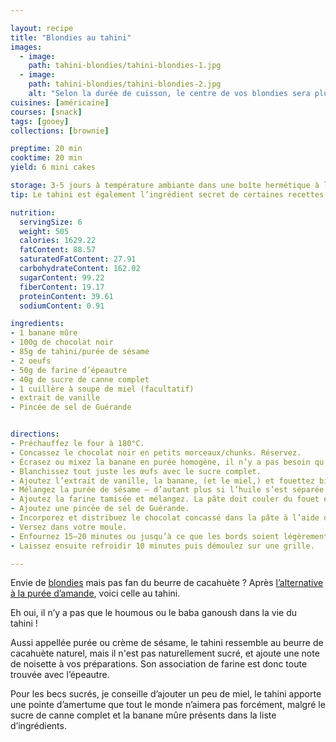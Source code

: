 ```yaml
---

layout: recipe
title: "Blondies au tahini"
images:
  - image:
    path: tahini-blondies/tahini-blondies-1.jpg
  - image:
    path: tahini-blondies/tahini-blondies-2.jpg
    alt: "Selon la durée de cuisson, le centre de vos blondies sera plus ou moins coulant. Ici, il ne l’est pas du tout, les blondies ayant passé quelques minutes de plus dans le four. Le résultat est par conséquent plus compact, plus proche de ce qu’on peut trouver dans la grande distribution, ce qui peut aussi être un objectif si, par exemple, vous voulez rendre ces blondies plus facilement transportables."
cuisines: [américaine]
courses: [snack]
tags: [gooey]
collections: [brownie]

preptime: 20 min
cooktime: 20 min
yield: 6 mini cakes

storage: 3-5 jours à température ambiante dans une boîte hermétique à l'abri de la lumière et de la chaleur. Ou congélateur pour 2–3 mois.
tip: Le tahini est également l’ingrédient secret de certaines recettes de cookies

nutrition:
  servingSize: 6
  weight: 505
  calories: 1629.22
  fatContent: 88.57
  saturatedFatContent: 27.91
  carbohydrateContent: 162.02
  sugarContent: 99.22
  fiberContent: 19.17
  proteinContent: 39.61
  sodiumContent: 0.91

ingredients:
- 1 banane mûre
- 100g de chocolat noir
- 85g de tahini/purée de sésame 
- 2 oeufs 
- 50g de farine d’épeautre 
- 40g de sucre de canne complet 
- 1 cuillère à soupe de miel (facultatif)
- extrait de vanille
- Pincée de sel de Guérande 


directions:
- Préchauffez le four à 180°C.
- Concassez le chocolat noir en petits morceaux/chunks. Réservez.
- Écrasez ou mixez la banane en purée homogène, il n’y a pas besoin qu’elle soit parfaitement lisse.
- Blanchissez tout juste les œufs avec le sucre complet. 
- Ajoutez l’extrait de vanille, la banane, (et le miel,) et fouettez bien.
- Mélangez la purée de sésame – d’autant plus si l’huile s’est séparée à la surface – et ajoutez-la dans le bol des ingrédients humides. Fouettez jusqu’à obtenir une belle crème.
- Ajoutez la farine tamisée et mélangez. La pâte doit couler du fouet en ruban.
- Ajoutez une pincée de sel de Guérande.
- Incorporez et distribuez le chocolat concassé dans la pâte à l’aide d’une spatule/maryse. 
- Versez dans votre moule.
- Enfournez 15–20 minutes ou jusqu’à ce que les bords soient légèrement dorés.
- Laissez ensuite refroidir 10 minutes puis démoulez sur une grille.

---
```


Envie de [blondies](PBB-blondies.html) mais pas fan du beurre de cacahuète&nbsp;? Après [l’alternative à la purée d’amande](Em-blondies.html), voici celle au tahini.

Eh oui, il n’y a pas que le houmous ou le baba ganoush dans la vie du tahini&nbsp;!

Aussi appellée purée ou crème de sésame, le tahini ressemble au beurre de cacahuète naturel, mais il n'est pas naturellement sucré, et ajoute une note de noisette à vos préparations. Son association de farine est donc toute trouvée avec l’épeautre.

Pour les becs sucrés, je conseille d’ajouter un peu de miel, le tahini apporte une pointe d’amertume que tout le monde n’aimera pas forcément, malgré le sucre de canne complet et la banane mûre présents dans la liste d’ingrédients.